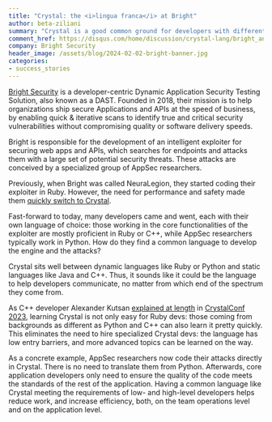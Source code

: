 ```yaml
---
title: "Crystal: the <i>lingua franca</i> at Bright"
author: beta-ziliani
summary: "Crystal is a good common ground for developers with different backgrounds."
comment_href: https://disqus.com/home/discussion/crystal-lang/bright_and_manas_partner_together_to_create_crystal_development_tools_37/
company: Bright Security
header_image: /assets/blog/2024-02-02-bright-banner.jpg
categories:
- success_stories
---
```


[Bright Security](https://brightsec.com/) is a developer-centric Dynamic Application Security Testing Solution, also known as a DAST. Founded in 2018, their mission is to help organizations ship secure Applications and APIs at the speed of business, by enabling quick & iterative scans to identify true and critical security vulnerabilities without compromising quality or software delivery speeds.

Bright is responsible for the development of an intelligent exploiter for securing web apps and APIs, which searches for endpoints and attacks them with a large set of potential security threats. These attacks are conceived by a specialized group of AppSec researchers.

Previously, when Bright was called NeuraLegion, they started coding their exploiter in Ruby. However, the need for performance and safety made them [quickly switch to Crystal](https://crystal-lang.org/2017/09/25/neuralegion-and-crystal/).

Fast-forward to today, many developers came and went, each with their own language of choice: those working in the core functionalities of the exploiter are mostly proficient in Ruby or C++, while AppSec researchers typically work in Python. How do they find a common language to develop the engine and the attacks?

Crystal sits well between dynamic languages like Ruby or Python and static languages like Java and C++. Thus, it sounds like it could be  the language to help developers communicate, no matter from which end of the spectrum they come from.

As C++ developer Alexander Kutsan [explained at length](https://www.youtube.com/watch?v=baoDYTD_cjY) in [CrystalConf 2023](https://www.youtube.com/watch?v=baoDYTD_cjY), learning Crystal is not only easy for Ruby devs: those coming from backgrounds as different as Python and C++ can also learn it pretty quickly. This eliminates the need to hire specialized Crystal devs: the language has low entry barriers, and more advanced topics can be learned on the way.

As a concrete example, AppSec researchers now code their attacks directly in Crystal. There is no need to translate them from Python. Afterwards, core application developers only need to ensure the quality of the code meets the standards of the rest of the application. Having a common language like Crystal meeting the requirements of low- and high-level developers helps reduce work, and increase efficiency, both, on the team operations level and on the application level.
